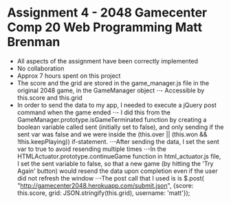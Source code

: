 Assignment 4 - 2048 Gamecenter
Comp 20 Web Programming
Matt Brenman
============
- All aspects of the assignment have been correctly implemented
- No collaboration
- Approx 7 hours spent on this project
- The score and the grid are stored in the game_manager.js file in the original 2048 game, in the GameManager object
⋅⋅- Accessible by this.score and this.grid
- In order to send the data to my app, I needed to execute a jQuery post command when the game ended
⋅⋅- I did this from the GameManager.prototype.isGameTerminated function by creating a boolean variable called sent (initially set to false), and only sending if the sent var was false and we were inside the (this.over || (this.won && !this.keepPlaying)) if-statement. 
⋅⋅-After sending the data, I set the sent var to true to avoid resending multiple times
⋅⋅-In the HTMLActuator.prototype.continueGame function in html_actuator.js file, I set the sent variable to false, so that a new game (by hitting the 'Try Again' button) would resend the data upon completion even if the user did not refresh the window
⋅⋅-The post call that I used is is $.post( "http://gamecenter2048.herokuapp.com/submit.json", {score: this.score, grid: JSON.stringify(this.grid), username: 'matt'});